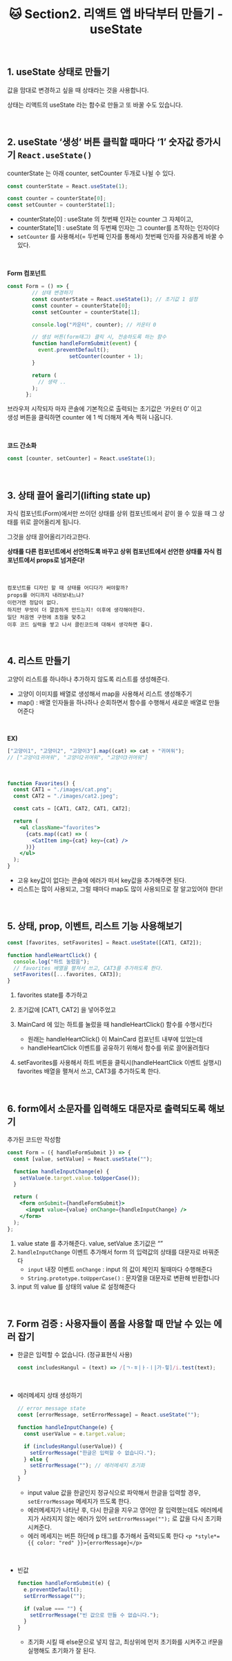 # <div align="center">🐱 Section2. 리액트 앱 바닥부터 만들기 - useState</div>

<br>

## 1. useState 상태로 만들기

값을 맘대로 변경하고 싶을 때 상태라는 것을 사용합니다.

상태는 리액트의 useState 라는 함수로 만들고 또 바꿀 수도 있습니다.

<br>

## 2. useState ‘생성’ 버튼 클릭할 때마다 ‘1’ 숫자값 증가시기 `React.useState()`

counterState 는 아래 counter, setCounter 두개로 나뉠 수 있다.

```jsx
const counterState = React.useState(1);

const counter = counterState[0];
const setCounter = counterState[1];
```

- counterState[0] : useState 의 첫번째 인자는 counter 그 자체이고,
- counterState[1] : useState 의 두번째 인자는 그 counter를 조작하는 인자이다
- `setCounter` 를 사용해서(= 두번째 인자를 통해서) 첫번째 인자를 자유롭게 바꿀 수 있다.

<br>

**Form 컴포넌트**

```jsx
const Form = () => {
        // 상태 변경하기
        const counterState = React.useState(1); // 초기값 1 설정
        const counter = counterState[0];
        const setCounter = counterState[1];

        console.log("카운터", counter); // 카운터 0

        // 생성 버튼(form태그) 클릭 시, 전송하도록 하는 함수
        function handleFormSubmit(event) {
          event.preventDefault();
					setCounter(counter + 1);
        }

        return (
          // 생략 ..
        );
      };
```

브라우저 시작되자 마자 콘솔에 기본적으로 출력되는 초기값은 ‘카운터 0’ 이고  
생성 버튼을 클릭하면 counter 에 1 씩 더해져 계속 찍혀 나옵니다.

<br>

**코드 간소화**

```jsx
const [counter, setCounter] = React.useState(1);
```

<br>

## 3. 상태 끌어 올리기(lifting state up)

자식 컴포넌트(Form)에서만 쓰이던 상태를 상위 컴포넌트에서 같이 쓸 수 있을 때 그 상태를 위로 끌어올리게 됩니다.

그것을 상태 끌어올리기라고한다.

**상태를 다른 컴포넌트에서 선언하도록 바꾸고 상위 컴포넌트에서 선언한 상태를 자식 컴포넌트에서 props로 넘겨준다!**

<br>

```
컴포넌트를 디자인 할 때 상태를 어디다가 써야할까?
props를 어디까지 내려보내느냐?
이런거엔 정답이 없다.
하지만 무엇이 더 깔끔하게 만드는지! 이후에 생각해야한다.
일단 처음엔 구현에 초점을 맞추고
이후 코드 실력을 쌓고 나서 클린코드에 대해서 생각하면 좋다.
```

<br>

## 4. 리스트 만들기

고양이 리스트를 하나하나 추가하지 않도록 리스트를 생성해준다.

- 고양이 이미지를 배열로 생성해서 map을 사용해서 리스트 생성해주기
- map() : 배열 인자들을 하나하나 순회하면서 함수를 수행해서 새로운 배열로 만들어준다

<br>

**EX)**

```jsx
["고양이1", "고양이2", "고양이3"].map((cat) => cat + "귀여워");
// ["고양이1귀여워", "고양이2귀여워", "고양이3귀여워"]
```

<br>

```jsx
function Favorites() {
  const CAT1 = "./images/cat.png";
  const CAT2 = "./images/cat2.jpeg";

  const cats = [CAT1, CAT2, CAT1, CAT2];

  return (
    <ul className="favorites">
      {cats.map((cat) => (
        <CatItem img={cat} key={cat} />
      ))}
    </ul>
  );
}
```

- 고유 key값이 없다는 콘솔에 에러가 떠서 key값을 추가해주면 된다.
- 리스트는 많이 사용되고, 그럴 때마다 map도 많이 사용되므로 잘 알고있어야 한다!

<br>

## 5. 상태, prop, 이벤트, 리스트 기능 사용해보기

```jsx
const [favorites, setFavorites] = React.useState([CAT1, CAT2]);

function handleHeartClick() {
  console.log("하트 눌렀음");
  // favorites 배열을 펼쳐서 쓰고, CAT3를 추가하도록 한다.
  setFavorites([...favorites, CAT3]);
}
```

1. favorites state를 추가하고
2. 초기값에 [CAT1, CAT2] 을 넣어주었고
3. MainCard 에 있는 하트를 눌렀을 때 handleHeartClick() 함수를 수행시킨다

   - 원래는 handleHeartClick() 이 MainCard 컴포넌트 내부에 있었는데
   - handleHeartClick 이벤트를 공유하기 위해서 함수를 위로 끌어올려줬다

4. setFavorites를 사용해서 하트 버튼을 클릭시(handleHeartClick 이벤트 실행시) favorites 배열을 펼쳐서 쓰고, CAT3를 추가하도록 한다.

<br>

## 6. form에서 소문자를 입력해도 대문자로 출력되도록 해보기

추가된 코드만 작성함

```jsx
const Form = ({ handleFormSubmit }) => {
  const [value, setValue] = React.useState("");

  function handleInputChange(e) {
    setValue(e.target.value.toUpperCase());
  }

  return (
    <form onSubmit={handleFormSubmit}>
      <input value={value} onChange={handleInputChange} />
    </form>
  );
};
```

1. value state 를 추가해준다. value, setValue 초기값은 “”
2. `handleInputChange` 이벤트 추가해서 form 의 입력값의 상태를 대문자로 바꿔준다
   - `input` 내장 이벤트 `onChange` : input 의 값이 체인지 될때마다 수행해준다
   - `String.prototype.toUpperCase()` : 문자열을 대문자로 변환해 반환합니다
3. input 의 value 를 상태의 value 로 설정해준다

<br>

## 7. Form 검증 : 사용자들이 폼을 사용할 때 만날 수 있는 에러 잡기

- 한글은 입력할 수 없습니다. (정규표현식 사용)
  ```jsx
  const includesHangul = (text) => /[ㄱ-ㅎ|ㅏ-ㅣ|가-힣]/i.test(text);
  ```

<br>

- 에러메세지 상태 생성하기

  ```jsx
  // error message state
  const [errorMessage, setErrorMessage] = React.useState("");

  function handleInputChange(e) {
    const userValue = e.target.value;

    if (includesHangul(userValue)) {
      setErrorMessage("한글은 입력할 수 없습니다.");
    } else {
      setErrorMessage(""); // 에러메세지 초기화
    }
  }
  ```

  - input value 값을 한글인지 정규식으로 파악해서 한글을 입력할 경우, `setErrorMessage` 메세지가 뜨도록 한다.
  - 에러메세지가 나타난 후, 다시 한글을 지우고 영어만 잘 입력했는데도 에러메세지가 사라지지 않는 에러가 있어 `setErrorMessage("");` 로 값을 다시 초기화 시켜준다.
  - 에러 메세지는 버튼 하단에 p 태그를 추가해서 출력되도록 한다
    `<p *style*={{ color: "red" }}>{errorMessage}</p>`

<br>

- 빈값

  ```jsx
  function handleFormSubmit(e) {
    e.preventDefault();
    setErrorMessage("");

    if (value === "") {
      setErrorMessage("빈 값으로 만들 수 없습니다.");
    }
  }
  ```

  - 초기화 시킬 때 else문으로 넣지 않고, 최상위에 먼저 초기화를 시켜주고 if문을 실행해도 초기화가 잘 된다.
